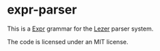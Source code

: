 # expr-parser

This is a [Expr](https://github.com/expr-lang/expr) grammar for the [Lezer](https://lezer.codemirror.net/) parser system.

The code is licensed under an MIT license.